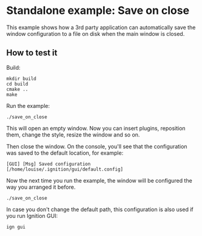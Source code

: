 # Standalone example: Save on close

This example shows how a 3rd party application can automatically save the
window configuration to a file on disk when the main window is closed.

## How to test it

Build:

    mkdir build
    cd build
    cmake ..
    make

Run the example:

    ./save_on_close

This will open an empty window. Now you can insert plugins, reposition
them, change the style, resize the window and so on.

Then close the window. On the console, you'll see that the configuration was
saved to the default location, for example:

    [GUI] [Msg] Saved configuration [/home/louise/.ignition/gui/default.config]

Now the next time you run the example, the window will be configured the way
you arranged it before.

    ./save_on_close

In case you don't change the default path, this configuration is also used if
you run Ignition GUI:

    ign gui

